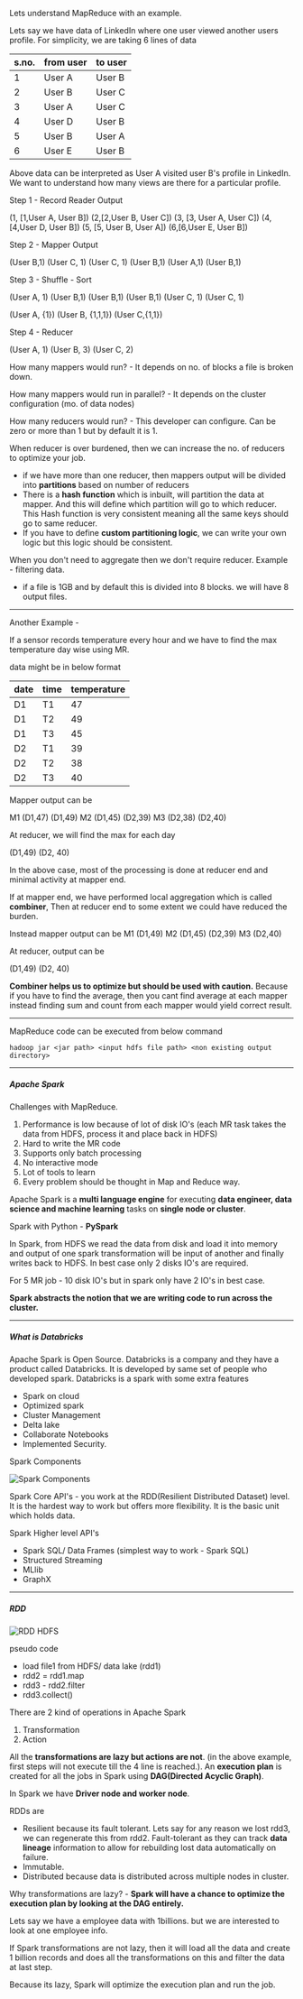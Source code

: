 
Lets understand MapReduce with an example.

Lets say we have data of LinkedIn where one user viewed another users profile. For simplicity, we are taking 6 lines of data

| s.no. | from user | to user |
| ----- | --------- | ------- |
| 1     | User A    | User B  |
| 2     | User B    | User C  |
| 3     | User A    | User C  |
| 4     | User D    | User B  |
| 5     | User B    | User A  |
| 6     | User E    | User B  |

Above data can be interpreted as User A visited user B's profile in LinkedIn. We want to understand how many views are there for a particular profile.

Step 1 - Record Reader Output

(1, [1,User A, User B])
(2,[2,User B, User C])
(3, [3, User A, User C])
(4, [4,User D, User B])
(5, [5, User B, User A])
(6,[6,User E, User B])

Step 2 - Mapper Output

(User B,1)
(User C, 1)
(User C, 1)
(User B,1)
(User A,1)
(User B,1)

Step 3 - Shuffle - Sort

(User A, 1)
(User B,1)
(User B,1)
(User B,1)
(User C, 1)
(User C, 1)

(User A, {1})
(User B, {1,1,1})
(User C,{1,1})

Step 4 - Reducer

(User A, 1)
(User B, 3)
(User C, 2)

How many mappers would run? - It depends on no. of blocks a file is broken down.

How many mappers would run in parallel? - It depends on the cluster configuration (mo. of data nodes)

How many reducers would run? - This developer can configure. Can be zero or more than 1 but by default it is 1.

When reducer is over burdened, then we can increase the no. of reducers to optimize your job. 
- if we have more than one reducer, then mappers output will be divided into **partitions** based on number of reducers
- There is a **hash function** which is inbuilt, will partition the data at mapper. And this will define which partition will go to which reducer. This Hash function is very consistent meaning all the same keys should go to same reducer.
- If you have to define **custom partitioning logic**, we can write your own logic but this logic should be consistent.

When you don't need to aggregate then we don't require reducer. Example - filtering data.
- if a file is 1GB and by default this is divided into 8 blocks. we will have 8 output files.

---

Another Example - 

If a sensor records temperature every hour and we have to find the max temperature day wise using MR.

data might be in below format

| date | time | temperature |
| ---- | ---- | ----------- |
| D1   | T1   | 47          |
| D1   | T2   | 49          |
| D1   | T3   | 45          |
| D2   | T1   | 39          |
| D2   | T2   | 38          |
| D2   | T3   | 40          |

Mapper output can be

M1 
(D1,47)
(D1,49)
M2
(D1,45)
(D2,39)
M3
(D2,38)
(D2,40)

At reducer, we will find the max for each day

(D1,49)
(D2, 40)

In the above case, most of the processing is done at reducer end and minimal activity at mapper end. 

If at mapper end, we have performed local aggregation which is called **combiner**, Then at reducer end to some extent we could have reduced the burden.

Instead mapper output can be
M1
(D1,49)
M2
(D1,45)
(D2,39)
M3
(D2,40)

At reducer, output can be

(D1,49)
(D2, 40)

**Combiner helps us to optimize but should be used with caution.** Because if you have to find the average, then you cant find average at each mapper instead finding sum and count from each mapper would yield correct result.

---

MapReduce code can be executed from below command

``` console
hadoop jar <jar path> <input hdfs file path> <non existing output directory>
```

---
##### Apache Spark

Challenges with MapReduce.
1. Performance is low because of lot of disk IO's (each MR task takes the data from HDFS, process it and place back in HDFS)
2. Hard to write the MR code
3. Supports only batch processing
4. No interactive mode
5. Lot of tools to learn
6. Every problem should be thought in Map and Reduce way. 

Apache Spark is a **multi language engine** for executing **data engineer, data science and machine learning** tasks on **single node or cluster**.

Spark with Python - **PySpark**

In Spark, from HDFS we read the data from disk and load it into memory and output of one spark transformation will be input of another and finally writes back to HDFS. In best case only 2 disks IO's are required. 

For 5 MR job - 10 disk IO's but in spark only have 2 IO's in best case.

**Spark abstracts the notion that we are writing code to run across the cluster.**

---

##### What is Databricks

Apache Spark is Open Source. Databricks is a company and they have a product called Databricks.
It is developed by same set of people who developed spark.
Databricks is a spark with some extra features
- Spark on cloud
- Optimized spark
- Cluster Management
- Delta lake
- Collaborate Notebooks
- Implemented Security.

Spark Components

![Spark Components](./pictures/spark_components.png "Spark Components")

Spark Core API's - you work at the RDD(Resilient Distributed Dataset) level. It is the hardest way to work but offers more flexibility. It is the basic unit which holds data.

Spark Higher level API's
- Spark SQL/ Data Frames (simplest way to work - Spark SQL)
- Structured Streaming 
- MLlib
- GraphX

---
##### RDD 
![RDD HDFS](./pictures/RDD_using_Hadoop.png "RDD HDFS")

pseudo code
- load file1 from HDFS/ data lake (rdd1)
- rdd2 = rdd1.map
- rdd3 - rdd2.filter
- rdd3.collect() 

There are  2 kind of operations in Apache Spark
1. Transformation
2. Action

All the **transformations are lazy but actions are not**. (in the above example, first steps will not execute till the 4 line is reached.).  An **execution plan** is created for all the jobs in Spark using **DAG(Directed Acyclic Graph)**.

In Spark we have **Driver node and worker node**.

RDDs are 
- Resilient because its fault tolerant. Lets say for any reason we lost rdd3, we can regenerate this from rdd2. Fault-tolerant as they can track **data lineage** information to allow for rebuilding lost data automatically on failure. 
- Immutable.
- Distributed because data is distributed across multiple nodes in cluster.

Why transformations are lazy? - **Spark will have a chance to optimize the execution plan by looking at the DAG entirely.**

Lets say we have a employee data with 1billions. but we are interested to look at one employee info. 

If Spark transformations are not lazy, then it will load all the data and create 1 billion records and does all the transformations on this and filter the data at last step.

Because its lazy, Spark will optimize the execution plan and run the job.